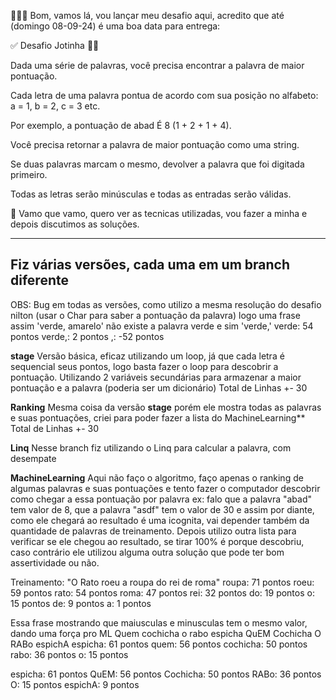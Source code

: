 👨🏻‍💻 Bom, vamos lá, vou lançar meu desafio aqui, acredito que até (domingo 08-09-24) é uma boa data para entrega: 

✅ Desafio Jotinha 🤷🏻

Dada uma série de palavras, você precisa encontrar a palavra de maior pontuação.

Cada letra de uma palavra pontua de acordo com sua posição no alfabeto: a = 1, b = 2, c = 3 etc.

Por exemplo, a pontuação de abad É 8 (1 + 2 + 1 + 4).

Você precisa retornar a palavra de maior pontuação como uma string.

Se duas palavras marcam o mesmo, devolver a palavra que foi digitada primeiro.

Todas as letras serão minúsculas e todas as entradas serão válidas.

📅 Vamo que vamo, quero ver as tecnicas utilizadas, vou fazer a minha e depois discutimos as soluções.


---------

Fiz várias versões, cada uma em um branch diferente
--------



OBS: Bug em todas as versões, como utilizo a mesma resolução do desafio nilton (usar o Char para saber a pontuação da palavra) logo uma frase assim 'verde, amarelo' não existe a palavra verde e sim 'verde,'
verde: 54 pontos
verde,: 2 pontos
,: -52 pontos



**stage**
Versão básica, eficaz utilizando um loop, já que cada letra é sequencial seus pontos, logo basta fazer o loop para descobrir a pontuação.
Utilizando 2 variáveis secundárias para armazenar a maior pontuação e a palavra (poderia ser um dicionário)
Total de Linhas +- 30

**Ranking**
Mesma coisa da versão **stage** porém ele mostra todas as palavras e suas pontuações, criei para poder fazer a lista do MachineLearning**
Total de Linhas +- 30

**Linq**
Nesse branch fiz utilizando o Linq para calcular a palavra, com desempate

**MachineLearning**
Aqui não faço o algoritmo, faço apenas o ranking de algumas palavras e suas pontuações e tento fazer o computador descobrir como chegar a essa pontuação por palavra
ex:
falo que a palavra "abad" tem valor de 8, que a palavra "asdf" tem o valor de 30 e assim por diante, como ele chegará ao resultado é uma icognita, vai depender também da quantidade de palavras de treinamento.
Depois utilizo outra lista para verificar se ele chegou ao resultado, se tirar 100% é porque descobriu, caso contrário ele utilizou alguma outra solução que pode ter bom assertividade ou não.


Treinamento:
"O Rato roeu a roupa do rei de roma"
roupa: 71 pontos
roeu: 59 pontos
rato: 54 pontos
roma: 47 pontos
rei: 32 pontos
do: 19 pontos
o: 15 pontos
de: 9 pontos
a: 1 pontos

Essa frase mostrando que maiusculas e minusculas tem o mesmo valor, dando uma força pro ML
Quem cochicha o rabo espicha QuEM Cochicha O RABo espichA
espicha: 61 pontos
quem: 56 pontos
cochicha: 50 pontos
rabo: 36 pontos
o: 15 pontos

espicha: 61 pontos
QuEM: 56 pontos
Cochicha: 50 pontos
RABo: 36 pontos
O: 15 pontos
espichA: 9 pontos
